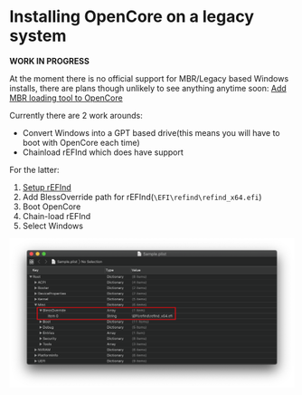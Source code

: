 # Installing OpenCore on a legacy system

**WORK IN PROGRESS**

At the moment there is no official support for MBR/Legacy based Windows installs, there are plans though unlikely to see anything anytime soon: [Add MBR loading tool to OpenCore](https://github.com/acidanthera/bugtracker/issues/912)

Currently there are 2 work arounds:

* Convert Windows into a GPT based drive(this means you will have to boot with OpenCore each time)
* Chainload rEFInd which does have support

For the latter:

1. [Setup rEFInd](https://www.rodsbooks.com/refind/installing.html)
2. Add BlessOverride path for rEFInd(`\EFI\refind\refind_x64.efi`)
3. Boot OpenCore
4. Chain-load rEFInd
5. Select Windows

![](/images/duet-md/blessoverride.png)
